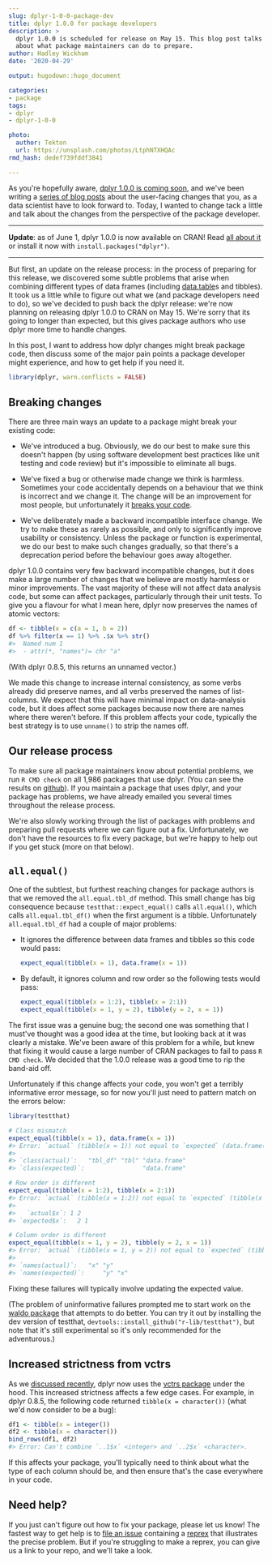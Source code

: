 ```yaml
---
slug: dplyr-1-0-0-package-dev
title: dplyr 1.0.0 for package developers
description: > 
  dplyr 1.0.0 is scheduled for release on May 15. This blog post talks
  about what package maintainers can do to prepare.
author: Hadley Wickham
date: '2020-04-29'

output: hugodown::hugo_document

categories:
- package
tags:
- dplyr
- dplyr-1-0-0

photo:
  author: Tekton
  url: https://unsplash.com/photos/LtphNTXHQAc
rmd_hash: dedef739fddf3841

---
```


As you're hopefully aware, [dplyr 1.0.0 is coming soon](https://www.tidyverse.org/blog/2020/03/dplyr-1-0-0-is-coming-soon/), and we've been writing a [series of blog posts](https://www.tidyverse.org/tags/dplyr/) about the user-facing changes that you, as a data scientist have to look forward to. Today, I wanted to change tack a little and talk about the changes from the perspective of the package developer.

------------------------------------------------------------------------

**Update**: as of June 1, dplyr 1.0.0 is now available on CRAN! Read [all about it](/blog/2020/06/dplyr-1-0-0/) or install it now with `install.packages("dplyr")`.

------------------------------------------------------------------------

But first, an update on the release process: in the process of preparing for this release, we discovered some subtle problems that arise when combining different types of data frames (including [data.table](http://r-datatable.com)s and tibbles). It took us a little while to figure out what we (and package developers need to do), so we've decided to push back the dplyr release: we're now planning on releasing dplyr 1.0.0 to CRAN on May 15. We're sorry that its going to longer than expected, but this gives package authors who use dplyr more time to handle changes.

In this post, I want to address how dplyr changes might break package code, then discuss some of the major pain points a package developer might experience, and how to get help if you need it.

``` r
library(dplyr, warn.conflicts = FALSE)
```

Breaking changes
----------------

There are three main ways an update to a package might break your existing code:

-   We've introduced a bug. Obviously, we do our best to make sure this doesn't happen (by using software development best practices like unit testing and code review) but it's impossible to eliminate all bugs.

-   We've fixed a bug or otherwise made change we think is harmless. Sometimes your code accidentally depends on a behaviour that we think is incorrect and we change it. The change will be an improvement for most people, but unfortunately it [breaks your code](https://xkcd.com/1172/).

-   We've deliberately made a backward incompatible interface change. We try to make these as rarely as possible, and only to significantly improve usability or consistency. Unless the package or function is experimental, we do our best to make such changes gradually, so that there's a deprecation period before the behaviour goes away altogether.

dplyr 1.0.0 contains very few backward incompatible changes, but it does make a large number of changes that we believe are mostly harmless or minor improvements. The vast majority of these will not affect data analysis code, but some can affect packages, particularly through their unit tests. To give you a flavour for what I mean here, dplyr now preserves the names of atomic vectors:

``` r
df <- tibble(x = c(a = 1, b = 2))
df %>% filter(x == 1) %>% .$x %>% str()
#>  Named num 1
#>  - attr(*, "names")= chr "a"
```

(With dplyr 0.8.5, this returns an unnamed vector.)

We made this change to increase internal consistency, as some verbs already did preserve names, and all verbs preserved the names of list-columns. We expect that this will have minimal impact on data-analysis code, but it does affect some packages because now there are names where there weren't before. If this problem affects your code, typically the best strategy is to use `unname()` to strip the names off.

Our release process
-------------------

To make sure all package maintainers know about potential problems, we run `R CMD check` on all 1,986 packages that use dplyr. (You can see the results on [github](https://github.com/tidyverse/dplyr/tree/master/revdep#revdeps)). If you maintain a package that uses dplyr, and your package has problems, we have already emailed you several times throughout the release process.

We're also slowly working through the list of packages with problems and preparing pull requests where we can figure out a fix. Unfortunately, we don't have the resources to fix every package, but we're happy to help out if you get stuck (more on that below).

`all.equal()`
-------------

One of the subtlest, but furthest reaching changes for package authors is that we removed the `all.equal.tbl_df` method. This small change has big consequence because `testthat::expect_equal()` calls `all.equal()`, which calls `all.equal.tbl_df()` when the first argument is a tibble. Unfortunately `all.equal.tbl_df` had a couple of major problems:

-   It ignores the difference between data frames and tibbles so this code would pass:

    ``` r
    expect_equal(tibble(x = 1), data.frame(x = 1))
    ```

-   By default, it ignores column and row order so the following tests would pass:

    ``` r
    expect_equal(tibble(x = 1:2), tibble(x = 2:1))
    expect_equal(tibble(x = 1, y = 2), tibble(y = 2, x = 1))
    ```

The first issue was a genuine bug; the second one was something that I must've thought was a good idea at the time, but looking back at it was clearly a mistake. We've been aware of this problem for a while, but knew that fixing it would cause a large number of CRAN packages to fail to pass `R CMD check`. We decided that the 1.0.0 release was a good time to rip the band-aid off.

Unfortunately if this change affects your code, you won't get a terribly informative error message, so for now you'll just need to pattern match on the errors below:

``` r
library(testthat)

# Class mismatch
expect_equal(tibble(x = 1), data.frame(x = 1))
#> Error: `actual` (tibble(x = 1)) not equal to `expected` (data.frame(x = 1)).
#> 
#> `class(actual)`:   "tbl_df" "tbl" "data.frame"
#> `class(expected)`:                "data.frame"

# Row order is different
expect_equal(tibble(x = 1:2), tibble(x = 2:1))
#> Error: `actual` (tibble(x = 1:2)) not equal to `expected` (tibble(x = 2:1)).
#> 
#>   `actual$x`: 1 2  
#> `expected$x`:   2 1

# Column order is different
expect_equal(tibble(x = 1, y = 2), tibble(y = 2, x = 1))
#> Error: `actual` (tibble(x = 1, y = 2)) not equal to `expected` (tibble(y = 2, x = 1)).
#> 
#> `names(actual)`:   "x" "y"    
#> `names(expected)`:     "y" "x"
```

Fixing these failures will typically involve updating the expected value.

(The problem of uninformative failures prompted me to start work on the [waldo package](https://waldo.r-lib.org) that attempts to do better. You can try it out by installing the dev version of testthat, `devtools::install_github("r-lib/testthat")`, but note that it's still experimental so it's only recommended for the adventurous.)

Increased strictness from vctrs
-------------------------------

As we [discussed recently](https://www.tidyverse.org/blog/2020/04/dplyr-1-0-0-and-vctrs/), dplyr now uses the [vctrs package](https://vctrs.r-lib.org) under the hood. This increased strictness affects a few edge cases. For example, in dplyr 0.8.5, the following code returned `tibble(x = character())` (what we'd now consider to be a bug):

``` r
df1 <- tibble(x = integer())
df2 <- tibble(x = character())
bind_rows(df1, df2)
#> Error: Can't combine `..1$x` <integer> and `..2$x` <character>.
```

If this affects your package, you'll typically need to think about what the type of each column should be, and then ensure that's the case everywhere in your code.

Need help?
----------

If you just can't figure out how to fix your package, please let us know! The fastest way to get help is to [file an issue](https://github.com/tidyverse/dplyr) containing a [reprex](http://reprex.tidyverse.org/) that illustrates the precise problem. But if you're struggling to make a reprex, you can give us a link to your repo, and we'll take a look.
